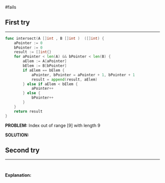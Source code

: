 #fails 
## First try
___
```go
func intersect(A []int , B []int )  ([]int) {
    aPointer := 0
    bPointer := 0
    result := []int{}
    for aPointer < len(A) && bPointer < len(B) {
        aElem := A[aPointer]
        bElem := B[bPointer]
        if aElem == bElem {
            aPointer, bPointer = aPointer + 1, bPointer + 1
            result = append(result, aElem)
        } else if aElem < bElem {
            aPointer++
        } else {
            bPointer++
        }
    }
    return result
}
```

**PROBLEM:** Index out of range \[9] with length 9

**SOLUTION:**



## Second try
____
```go



```

**Explanation:**
